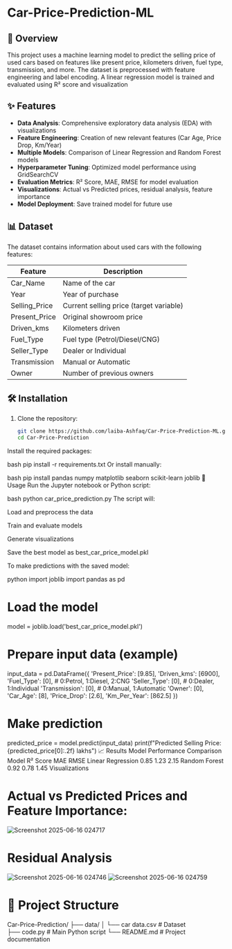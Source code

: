 # Car-Price-Prediction-ML
## 📌 Overview
This project uses a machine learning model to predict the selling price of used cars based on features like present price, kilometers driven, fuel type, transmission, and more. The dataset is preprocessed with feature engineering and label encoding. A linear regression model is trained and evaluated using R² score and visualization


## ✨ Features

- **Data Analysis**: Comprehensive exploratory data analysis (EDA) with visualizations
- **Feature Engineering**: Creation of new relevant features (Car Age, Price Drop, Km/Year)
- **Multiple Models**: Comparison of Linear Regression and Random Forest models
- **Hyperparameter Tuning**: Optimized model performance using GridSearchCV
- **Evaluation Metrics**: R² Score, MAE, RMSE for model evaluation
- **Visualizations**: Actual vs Predicted prices, residual analysis, feature importance
- **Model Deployment**: Save trained model for future use

## 📊 Dataset

The dataset contains information about used cars with the following features:

| Feature | Description |
|---------|-------------|
| Car_Name | Name of the car |
| Year | Year of purchase |
| Selling_Price | Current selling price (target variable) |
| Present_Price | Original showroom price |
| Driven_kms | Kilometers driven |
| Fuel_Type | Fuel type (Petrol/Diesel/CNG) |
| Seller_Type | Dealer or Individual |
| Transmission | Manual or Automatic |
| Owner | Number of previous owners |

## 🛠️ Installation

1. Clone the repository:
   ```bash
   git clone https://github.com/laiba-Ashfaq/Car-Price-Prediction-ML.git
   cd Car-Price-Prediction
Install the required packages:

bash
pip install -r requirements.txt
Or install manually:

bash
pip install pandas numpy matplotlib seaborn scikit-learn joblib
🚀 Usage
Run the Jupyter notebook or Python script:

bash
python car_price_prediction.py
The script will:

Load and preprocess the data

Train and evaluate models

Generate visualizations

Save the best model as best_car_price_model.pkl

To make predictions with the saved model:

python
import joblib
import pandas as pd

# Load the model
model = joblib.load('best_car_price_model.pkl')

# Prepare input data (example)
input_data = pd.DataFrame({
    'Present_Price': [9.85],
    'Driven_kms': [6900],
    'Fuel_Type': [0],  # 0:Petrol, 1:Diesel, 2:CNG
    'Seller_Type': [0],  # 0:Dealer, 1:Individual
    'Transmission': [0],  # 0:Manual, 1:Automatic
    'Owner': [0],
    'Car_Age': [8],
    'Price_Drop': [2.6],
    'Km_Per_Year': [862.5]
})

# Make prediction
predicted_price = model.predict(input_data)
print(f"Predicted Selling Price: {predicted_price[0]:.2f} lakhs")
📈 Results
Model Performance Comparison
Model	R² Score	MAE	RMSE
Linear Regression	0.85	1.23	2.15
Random Forest	0.92	0.78	1.45
Visualizations
# Actual vs Predicted Prices and Feature Importance:
![Screenshot 2025-06-16 024717](https://github.com/user-attachments/assets/f101c31e-e2fa-4f23-b47c-def62735af04)
# Residual Analysis
![Screenshot 2025-06-16 024746](https://github.com/user-attachments/assets/2195bfb5-d5fc-472e-956f-31a263d63ed1)
![Screenshot 2025-06-16 024759](https://github.com/user-attachments/assets/f82d1353-b604-4b93-844f-06ab0446306c)



# 📂 Project Structure
Car-Price-Prediction/
├── data/
│   └── car data.csv          # Dataset                 
├── code.py                   # Main Python script
└── README.md                 # Project documentation
